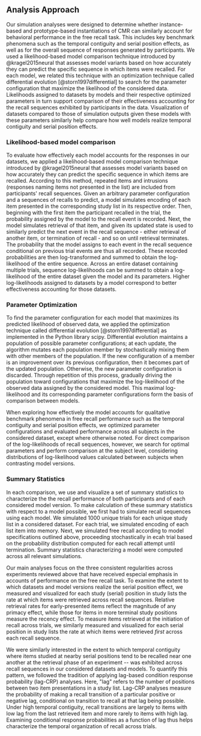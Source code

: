 
## Analysis Approach

Our simulation analyses were designed to determine whether instance-based and prototype-based instantiations of CMR can similarly account for behavioral performance in the free recall task. This includes key benchmark phenomena such as the temporal contiguity and serial position effects, as well as for the overall sequence of responses generated by participants. We used a likelihood-based model comparison technique introduced by @kragel2015neural that assesses model variants based on how accurately they can predict the specific sequence in which items were recalled. For each model, we related this technique with an optimization technique called differential evolution [@storn1997differential] to search for the parameter configuration that maximize the likelihood of the considered data. Likelihoods assigned to datasets by models and their respective optimized parameters in turn support comparison of their effectiveness accounting for the recall sequences exhibited by participants in the data. Visualization of datasets compared to those of simulation outputs given these models with these parameters similarly help compare how well models realize temporal contiguity and serial position effects.

### Likelihood-based model comparison

To evaluate how effectively each model accounts for the responses in our datasets, we applied a likelihood-based model comparison technique introduced by @kragel2015neural that assesses model variants based on how accurately they can predict the specific sequence in which items are recalled. According to this method, repeated items and intrusions (responses naming items not presented in the list) are included from participants' recall sequences. Given an arbitrary parameter configuration and a sequences of recalls to predict, a model simulates encoding of each item presented in the corresponding study list in its respective order. Then, beginning with the first item the participant recalled in the trial, the probability assigned by the model to the recall event is recorded. Next, the model simulates retrieval of that item, and given its updated state is used to similarly predict the next event in the recall sequence - either retrieval of another item, or termination of recall - and so on until retrieval terminates. The probability that the model assigns to each event in the recall sequence conditional on previous trial events are thus all recorded. These recorded probabilities are then log-transformed and summed to obtain the log-likelihood of the entire sequence. Across an entire dataset containing multiple trials, sequence log-likelihoods can be summed to obtain a log-likelihood of the entire dataset given the model and its parameters. Higher log-likelihoods assigned to datasets by a model correspond to better effectiveness accounting for those datasets.

### Parameter Optimization

To find the parameter configuration for each model that maximizes its predicted likelihood of observed data, we applied the optimization technique called differential evolution [@storn1997differential] as implemented in the Python library scipy. Differential evolution maintains a population of possible parameter configurations; at each update, the algorithm mutates each population member by stochastically mixing them with other members of the population. If the new configuration of a member is an improvement over its previous configuration, then it becomes part of the updated population. Otherwise, the new parameter configuration is discarded. Through repetition of this process, gradually driving the population toward configurations that maximize the log-likelihood of the observed data assigned by the considered model. This maximal log-likelihood and its corresponding parameter configurations form the basis of comparison between models.

When exploring how effectively the model accounts for qualitative benchmark phenomena in free recall performance such as the temporal contiguity and serial position effects, we optimized parameter configurations and evaluated performance across all subjects in the considered dataset, except where otherwise noted. For direct comparison of the log-likelihoods of recall sequences, however, we search for optimal parameters and perform comparison at the subject level, considering distributions of log-likelihood values calculated between subjects when contrasting model versions.

### Summary Statistics

In each comparison, we use and visualize a set of summary statistics to characterize the the recall performance of both participants and of each considered model version. To make calculation of these summary statistics with respect to a model possible, we first had to simulate recall sequences using each model. We simulated 1000 unique trials for each unique study list in a considered dataset. For each trial, we simulated encoding of each list item into memory. Next, we simulated free recall according to model specifications outlined above, proceeding stochastically in ecah trial based on the probability distribution computed for each recall attempt until termination. Summary statistics characterizing a model were computed across all relevant simulations.

Our main analyses focus on the three consistent regularities across experiments reviewed above that have received especial emphasis in accounts of performance on the free recall task. To examine the extent to which datasets and model versions realize the serial position effect, we measured and visualized for each study (serial) position in study lists the rate at which items were retrieved across recall sequences. Relative retrieval rates for early-presented items reflect the magnitude of any primacy effect, while those for items in more terminal study positions measure the recency effect. To measure items retrieved at the initiation of recall across trials, we similarly measured and visualized for each serial position in study lists the rate at which items were retrieved *first* across each recall sequence.

We were similarly interested in the extent to which temporal contiguity where items studied at nearby serial positions tend to be recalled near one another at the retrieval phase of an experiment -- was exhibited across recall sequences in our considered datasets and models. To quantify this pattern, we followed the tradition of applying lag-based condition response probability (lag-CRP) analyses. Here, "lag" refers to the number of positions between two item presentations in a study list. Lag-CRP analyses measure the probability of making a recall transition of a particular positive or negative lag, conditional on transition to recall at that lag being possible. Under high temporal contiguity, recall transitions are largely to items with low lag from the last retrieved item and more rarely to items with high lag. Examining conditional response probabilities as a function of lag thus helps characterize the temporal organization of recall across trials.
